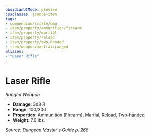 ```yaml
---
obsidianUIMode: preview
cssclasses: json5e-item
tags:
- compendium/src/5e/dmg
- item/property/ammunition/firearm
- item/property/martial
- item/property/reload
- item/property/two-handed
- item/weapon/martial/ranged
aliases: 
- "Laser Rifle"
---
```

# Laser Rifle
*Ranged Weapon*  

- **Damage**: 3d8 R
- **Range**: 100/300
- **Properties**: [Ammunition (Firearm)](_item-properties.md#Ammunition%20(Firearm)), Martial, [Reload](_item-properties.md#Reload), [Two-handed](_item-properties.md#Two-handed)
- **Weight**: 7.0 lbs.

*Source: Dungeon Master's Guide p. 268*